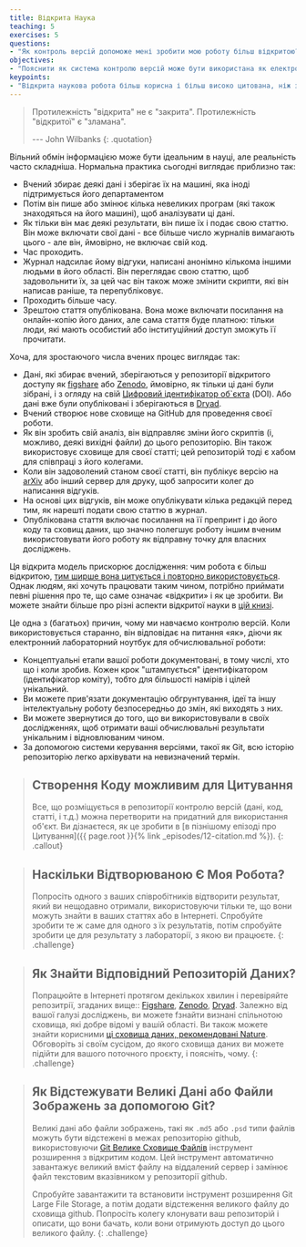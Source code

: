 ```yaml
---
title: Відкрита Наука
teaching: 5
exercises: 5
questions:
- "Як контроль версій допоможе мені зробити мою роботу більш відкритою?"
objectives:
- "Пояснити як система контролю версій може бути використана як електронний лабораторний ноутбук для обчислювальної роботи."
keypoints:
- "Відкрита наукова робота більш корисна і більш високо цитована, ніж закрита."
---
```


> Протилежність "відкрита" не є "закрита".
> Протилежність "відкритої" є "зламана".
>
> --- John Wilbanks
{: .quotation}

Вільний обмін інформацією може бути ідеальним в науці,
але реальність часто складніша.
Нормальна практика сьогодні виглядає приблизно так:

*   Вчений збирає деякі дані і зберігає їх на машині,
    яка іноді підтримується його департаментом
*   Потім він пише або змінює кілька невеликих програм
    (які також знаходяться на його машині),
    щоб аналізувати ці дані.
*   Як тільки він має деякі результати,
    він пише їх і подає свою статтю.
    Він може включати свої дані - все більше число журналів вимагають цього - але
    він, ймовірно, не включає свій код.
*   Час проходить.
*   Журнал надсилає йому відгуки, написані анонімно кількома іншими людьми в його області.
    Він переглядає свою статтю, щоб задовольнити їх,
    за цей час він також може змінити скрипти, які він написав раніше,
    та перепубліковує.
*   Проходить більше часу.
*   Зрештою стаття опублікована.
   Вона може включати посилання на онлайн-копію його даних,
    але сама стаття буде платною:
    тільки люди, які мають особистий або інституційний доступ
зможуть її прочитати.

Хоча, для зростаючого числа вчених
процес
виглядає так:

*   Дані, які збирає вчений, зберігаються у репозиторії відкритого доступу
    як [figshare](https://figshare.com/) або
    [Zenodo](https://zenodo.org), ймовірно, як тільки ці дані були зібрані,
    і з огляду на свій
    [Цифровий ідентифікатор об`єкта](https://en.wikipedia.org/wiki/Digital_object_identifier) (DOI).
    Або дані вже були опубліковані і зберігаються в
    [Dryad](https://datadryad.org/).
*   Вчений створює нове сховище на GitHub для проведення своєї роботи.
*   Як він зробить свій аналіз,
    він відправляє зміни його скриптів
    (і, можливо, деякі вихідні файли)
    до цього репозиторію.
    Він також використовує сховище для своєї статті;
    цей репозиторій тоді є хабом для співпраці з його колегами.
*   Коли він задоволений станом своєї статті,
    він публікує версію на [arXiv](https://arxiv.org/)
    або інший сервер для друку,
    щоб запросити колег до написання відгуків.
*   На основі цих відгуків,
    він може опублікувати кілька редакцій
    перед тим, як нарешті подати свою статтю в журнал.
*   Опублікована стаття включає посилання на її препринт
    і до його коду та сховищ даних,
    що значно полегшує роботу іншим вченим
    використовувати його роботу як відправну точку для власних досліджень.

Ця відкрита модель прискорює дослідження:
чим робота є більш відкритою,
[тим ширше вона цитується і повторно використовується](https://doi.org/10.1371/journal.pone.0000308).
Однак
людям, які хочуть працювати таким чином, потрібно приймати певні рішення
про те, що саме означає «відкрити» і як це зробити. Ви можете знайти більше про різні аспекти відкритої науки в [цій книзі](https://link.springer.com/book/10.1007/978-3-319-00026-8).

Це одна з (багатьох) причин, чому ми навчаємо контролю версій.
Коли використовується старанно,
він відповідає на питання «як»,
діючи як електронний лабораторний ноутбук для обчислювальної роботи:

*   Концептуальні етапи вашої роботи документовані, в тому числі, хто що і коли
    зробив. Кожен крок "штампується" ідентифікатором (ідентифікатор коміту),
    тобто для більшості намірів і цілей унікальний.
*   Ви можете прив'язати документацію обгрунтування, ідеї та іншу
    інтелектуальну роботу безпосередньо до змін, які виходять з них.
*   Ви можете звернутися до того, що ви використовували в своїх дослідженнях,
    щоб отримати ваші обчислювальні результати унікальним і відновлюваним чином.
*   За допомогою системи керування версіями, такої як Git, 
    всю історію репозиторію легко архівувати на невизначений термін.

> ## Створення Коду можливим для Цитування
>
> Все, що розміщується в репозиторії контролю версій (дані, код, статті,
> і т.д.) можна перетворити на придатний для використання об'єкт. Ви дізнаєтеся, як це зробити в
> [в пізнішому епізоді про Цитування]({{ page.root }}{% link _episodes/12-citation.md %}).
{: .callout}

> ## Наскільки Відтворюваною Є Моя Робота?
>
> Попросіть одного з ваших співробітників відтворити результат, який ви нещодавно отримали,
> використовуючи тільки те, що вони можуть знайти в ваших статтях або в Інтернеті.
> Спробуйте зробити те ж саме для одного з їх результатів,
> потім спробуйте зробити це для результату з лабораторії, з якою ви працюєте.
{: .challenge}

> ## Як Знайти Відповідний Репозиторій Даних?
>
> Попрацюйте в Інтернеті протягом декількох хвилин і перевіряйте репозитрії,
> згаданих вище:: [Figshare](https://figshare.com/), [Zenodo](https://zenodo.org),
> [Dryad](https://datadryad.org/). Залежно від вашої галузі досліджень, ви можете
> fзнайти визнані спільнотою сховища, які добре відомі у вашій області.
> Ви також можете знайти корисними [ці сховища даних, рекомендовані Nature](
> https://www.nature.com/sdata/data-policies/repositories).
> Обговоріть зі своїм сусідом, до якого сховища даних ви можете
> підійти для вашого поточного проєкту, і поясніть, чому.
{: .challenge}

> ## Як Відстежувати Великі Дані або Файли Зображень за допомогою Git?
>
> Великі дані або файли зображень, такі як `.md5` або `.psd` типи файлів можуть бути відстежені в межах 
> репозиторію github, використовуючи [Git Велике Сховище Файлів](https://git-lfs.github.com)
> інструмент розширення з відкритим кодом. Цей інструмент автоматично завантажує великий вміст файлу
> на віддалений сервер і замінює файл текстовим вказівником у репозиторії github.
> 
> Спробуйте завантажити та встановити інструмент розширення Git Large File Storage, а потім додати 
> відстеження великого файлу до сховища github. Попросіть колегу клонувати ваш
> репозиторій і описати, що вони бачать, коли вони отримують доступ до цього великого файлу. 
{: .challenge}

